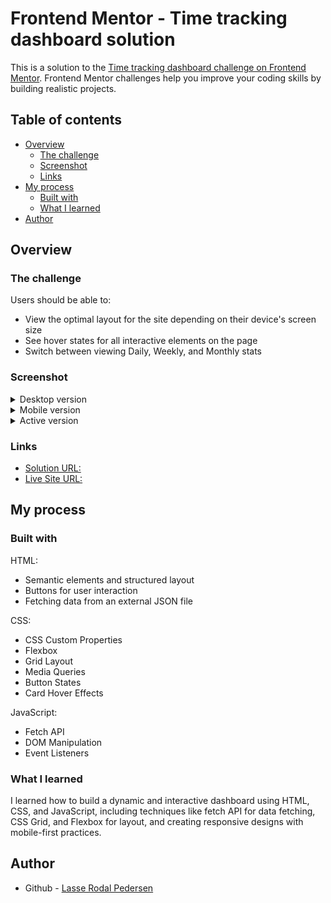 # Frontend Mentor - Time tracking dashboard solution

This is a solution to the [Time tracking dashboard challenge on Frontend Mentor](https://www.frontendmentor.io/challenges/time-tracking-dashboard-UIQ7167Jw). Frontend Mentor challenges help you improve your coding skills by building realistic projects. 

## Table of contents

- [Overview](#overview)
  - [The challenge](#the-challenge)
  - [Screenshot](#screenshot)
  - [Links](#links)
- [My process](#my-process)
  - [Built with](#built-with)
  - [What I learned](#what-i-learned)
- [Author](#author)

## Overview

### The challenge

Users should be able to:

- View the optimal layout for the site depending on their device's screen size
- See hover states for all interactive elements on the page
- Switch between viewing Daily, Weekly, and Monthly stats

### Screenshot

<details>
  <summary>Desktop version</summary>
  <img src="./media/screenshots/desktop-view.png" alt="Desktop version" width="600"/>
</details>

<details>
  <summary>Mobile version</summary>
  <img src="./media/screenshots/mobile-view.png" alt="Mobile version" width="300"/>
</details>

<details>
  <summary>Active version</summary>
  <img src="./media/screenshots/active-view.png" alt="Active version" width="300"/>
</details>

### Links

- [Solution URL:](https://github.com/Lasse-Rodal/Time-Tracking-Dashboard)
- [Live Site URL:](https://lasse-rodal.github.io/Time-Tracking-Dashboard/)

## My process

### Built with

HTML:
- Semantic elements and structured layout
- Buttons for user interaction
- Fetching data from an external JSON file

CSS:
- CSS Custom Properties
- Flexbox
- Grid Layout
- Media Queries
- Button States
- Card Hover Effects

JavaScript:
- Fetch API
- DOM Manipulation
- Event Listeners

### What I learned

I learned how to build a dynamic and interactive dashboard using HTML, CSS, and JavaScript, including techniques like fetch API for data fetching, CSS Grid, and Flexbox for layout, and creating responsive designs with mobile-first practices.

## Author

- Github - [Lasse Rodal Pedersen](https://github.com/Lasse-Rodal)
